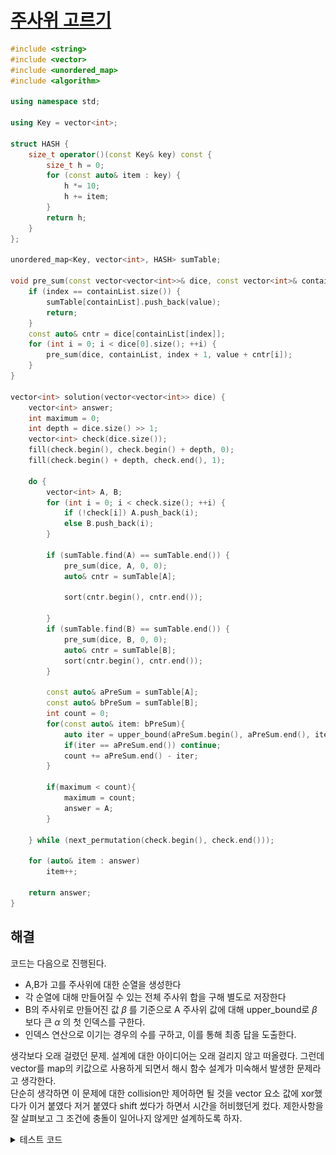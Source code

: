 # [주사위 고르기](https://school.programmers.co.kr/learn/courses/30/lessons/258709)

```cpp
#include <string>
#include <vector>
#include <unordered_map>
#include <algorithm>

using namespace std;

using Key = vector<int>;

struct HASH {
    size_t operator()(const Key& key) const {
        size_t h = 0;
        for (const auto& item : key) {
            h *= 10;
            h += item;
        }
        return h;
    }
};

unordered_map<Key, vector<int>, HASH> sumTable;

void pre_sum(const vector<vector<int>>& dice, const vector<int>& containList, int index, int value) {
    if (index == containList.size()) {
        sumTable[containList].push_back(value);
        return;
    }
    const auto& cntr = dice[containList[index]];
    for (int i = 0; i < dice[0].size(); ++i) {
        pre_sum(dice, containList, index + 1, value + cntr[i]);
    }
}

vector<int> solution(vector<vector<int>> dice) {
    vector<int> answer;
    int maximum = 0;
    int depth = dice.size() >> 1;
    vector<int> check(dice.size());
    fill(check.begin(), check.begin() + depth, 0);
    fill(check.begin() + depth, check.end(), 1);

    do {
        vector<int> A, B;
        for (int i = 0; i < check.size(); ++i) {
            if (!check[i]) A.push_back(i);
            else B.push_back(i);
        }

        if (sumTable.find(A) == sumTable.end()) {
            pre_sum(dice, A, 0, 0);
            auto& cntr = sumTable[A];

            sort(cntr.begin(), cntr.end());

        }
        if (sumTable.find(B) == sumTable.end()) {
            pre_sum(dice, B, 0, 0);
            auto& cntr = sumTable[B];
            sort(cntr.begin(), cntr.end());
        }
        
        const auto& aPreSum = sumTable[A];
        const auto& bPreSum = sumTable[B];
        int count = 0;
        for(const auto& item: bPreSum){
            auto iter = upper_bound(aPreSum.begin(), aPreSum.end(), item);
            if(iter == aPreSum.end()) continue;
            count += aPreSum.end() - iter;
        }

        if(maximum < count){
            maximum = count;
            answer = A;
        }
        
    } while (next_permutation(check.begin(), check.end()));

    for (auto& item : answer)
        item++;

    return answer;
}
```

## 해결
코드는 다음으로 진행된다.
- A,B가 고를 주사위에 대한 순열을 생성한다
- 각 순열에 대해 만들어질 수 있는 전체 주사위 합을 구해 별도로 저장한다
- B의 주사위로 만들어진 값 $\beta$ 를 기준으로 A 주사위 값에 대해 upper_bound로 $\beta$ 보다 큰 $\alpha$ 의 첫 인덱스를 구한다.
- 인덱스 연산으로 이기는 경우의 수를 구하고, 이를 통해 최종 답을 도출한다.

생각보다 오래 걸렸던 문제. 설계에 대한 아이디어는 오래 걸리지 않고 떠올렸다. 그런데 vector를 map의 키값으로 사용하게 되면서 해시 함수 설계가 미숙해서 발생한 문제라고 생각한다.  
단순히 생각하면 이 문제에 대한 collision만 제어하면 될 것을 vector 요소 값에 xor했다가 이거 붙였다 저거 붙였다 shift 썼다가 하면서 시간을 허비했던게 컸다. 제한사항을 잘 살펴보고 그 조건에 충돌이 일어나지 않게만 설계하도록 하자.

<details>
<summary>테스트 코드</summary>
아래는 해시 함수 설계가 영 아니어서 VS에서 테스트하려고 만든 것. 테스트해보려면 위 코드에 이어서 아래 코드를 넣으면 된다.

```cpp
#include <iostream>
#include <tuple>

using Dice = vector<vector<int>>;
using Answer = vector<int>;

int main() {

	vector<tuple<Dice, Answer>> test = {
		make_tuple(
			Dice{{1, 2, 3, 4, 5, 6},{3, 3, 3, 3, 4, 4},{1, 3, 3, 4, 4, 4},{1, 1, 4, 4, 5, 5}},
			Answer{1,4}
		),
		make_tuple(
			Dice{{1, 2, 3, 4, 5, 6},{2, 2, 4, 4, 6, 6}},
			Answer{2}
		),
		make_tuple(
			Dice{{40, 41, 42, 43, 44, 45},{43, 43, 42, 42, 41, 41},{1, 1, 80, 80, 80, 80},{70, 70, 1, 1, 70, 70}},
			Answer{1,3}
		)
	};

	int TC = 1;
	for (const auto& [input, output] : test) {
		sumTable.clear();

		auto res = solution(input);
		bool check = output == res;
		cout << "TC #" << TC << ": " << (check ? "PASS" : "FAIL") << "\n";
		TC++;
		if (check == false) {
			cout << "\tAnswer: ";
			for (const auto& item : output)
				cout << item << " ";
			cout << endl;
			cout << "\tOutput: ";
			for (const auto& item : res)
				cout << item << " ";
			cout << endl;
		}
	}

}
```

출력시 아래와같이 나온다. 이미지상 TC2의 경우 Fail을 보여주기 위해 임의로 Answer 값을 바꾼것으로 2가 맞다.  
![](./images/2024-09-03-13-54-45.png)
